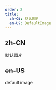 ```yaml
---
order: 2
title:
  zh-CN: 默认图片
  en-US: DefaultImage
---
```


## zh-CN

默认图片 

## en-US

default image
